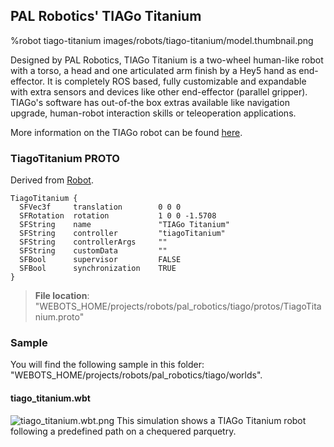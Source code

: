 ## PAL Robotics' TIAGo Titanium

%robot tiago-titanium images/robots/tiago-titanium/model.thumbnail.png

Designed by PAL Robotics, TIAGo Titanium is a two-wheel human-like robot with a torso, a head and one articulated arm finish by a Hey5 hand as end-effector.
It is completely ROS based, fully customizable and expandable with extra sensors and devices like other end-effector (parallel gripper).
TIAGo's software has out-of-the box extras available like navigation upgrade, human-robot interaction skills or teleoperation applications.

More information on the TIAGo robot can be found [here](http://pal-robotics.com/robots/tiago/).

### TiagoTitanium PROTO

Derived from [Robot](../reference/robot.md).

```
TiagoTitanium {
  SFVec3f     translation        0 0 0
  SFRotation  rotation           1 0 0 -1.5708
  SFString    name               "TIAGo Titanium"
  SFString    controller         "tiagoTitanium"
  SFString    controllerArgs     ""
  SFString    customData         ""
  SFBool      supervisor         FALSE
  SFBool      synchronization    TRUE
}
```

> **File location**: "WEBOTS\_HOME/projects/robots/pal_robotics/tiago/protos/TiagoTitanium.proto"

### Sample

You will find the following sample in this folder: "WEBOTS\_HOME/projects/robots/pal_robotics/tiago/worlds".

#### tiago\_titanium.wbt

![tiago_titanium.wbt.png](images/robots/tiago-titanium/tiago_titanium.wbt.thumbnail.jpg) This simulation shows a TIAGo Titanium robot following a predefined path on a chequered parquetry.
